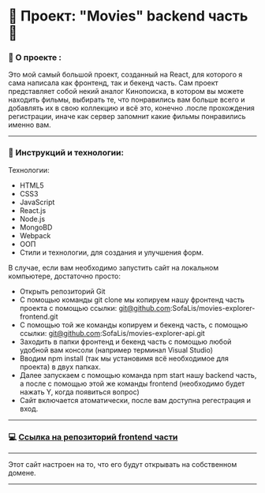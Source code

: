 # :vhs: Проект: "Movies" backend часть :vhs:

### :page_facing_up: О проекте :

Это мой самый большой проект, созданный на React, для которого я сама написала как фронтенд, так и бекенд часть. 
Сам проект представляет собой некий аналог Кинопоиска, в котором вы можете находить фильмы, выбирать те, что понравились вам больше всего и добавлять их в свою коллекцию и всё это, конечно .после прохождения регистрации, иначе как сервер запомнит какие фильмы понравились именно вам.

___

### :open_book: Инструкций и технологии:
Технологии:
- HTML5
- CSS3
- JavaScript
- React.js
- Node.js
- MongoBD
- Webpack
- ООП
- Стили и технологии, для создания и улучшения форм.

В случае, если вам необходимо запустить сайт на локальном компьютере, достаточно просто:
- Открыть репозиторий Git
- С помощью команды git clone мы копируем нашу фронтенд часть проекта с помощью ссылки: git@github.com:SofaLis/movies-explorer-frontend.git 
- С помощью той же команды копируем и бекенд часть, с помощью ссылки: git@github.com:SofaLis/movies-explorer-api.git
- Заходить в папки фронтенд и бекенд часть с помощью любой удобной вам консоли (например терминал Visual Studio)
- Вводим npm install (так мы установимя всё необходимое для проекта) в двух папках.
- Далее запускаем с помощью команда npm start нашу backend часть, а после с помощью  этой же команды frontend (необходимо будет нажать Y, когда появиться вопрос)
- Сайт включается атоматически, после вам доступна регестрация и вход.

___

### :computer: [Ссылка на репозиторий frontend части](https://github.com/SofaLis/movies-explorer-frontend)
___

Этот сайт настроен на то, что его будут открывать на собственном домене.

___
